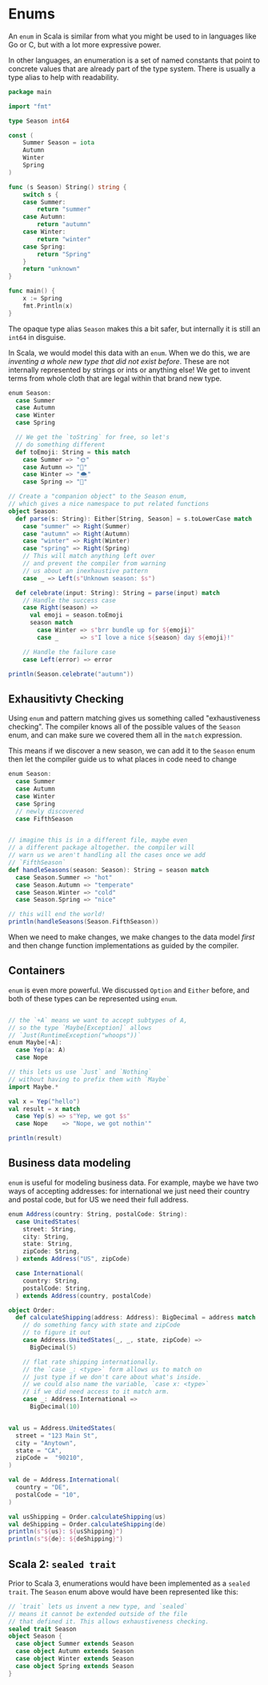 # Enums

An `enum` in Scala is similar from what you might be used to in languages like
Go or C, but with a lot more expressive power.

In other languages, an enumeration is a set of named constants that point to
concrete values that are already part of the type system. There is usually a
type alias to help with readability.

```go
package main

import "fmt"

type Season int64

const (
	Summer Season = iota
	Autumn
	Winter
	Spring
)

func (s Season) String() string {
	switch s {
	case Summer:
		return "summer"
	case Autumn:
		return "autumn"
	case Winter:
		return "winter"
	case Spring:
		return "Spring"
	}
	return "unknown"
}

func main() {
	x := Spring
	fmt.Println(x)
}
```

The opaque type alias `Season` makes this a bit safer, but internally it is
still an `int64` in disguise.

In Scala, we would model this data with an `enum`. When we do this, we are
*inventing a whole new type that did not exist before*. These are not
internally represented by strings or ints or anything else! We get to invent
terms from whole cloth that are legal within that brand new type.

```scala
enum Season:
  case Summer
  case Autumn
  case Winter
  case Spring

  // We get the `toString` for free, so let's
  // do something different
  def toEmoji: String = this match
    case Summer => "🌞"
    case Autumn => "🍂"
    case Winter => "🌨"
    case Spring => "🌻"

// Create a "companion object" to the Season enum,
// which gives a nice namespace to put related functions
object Season:
  def parse(s: String): Either[String, Season] = s.toLowerCase match
    case "summer" => Right(Summer)
    case "autumn" => Right(Autumn)
    case "winter" => Right(Winter)
    case "spring" => Right(Spring)
    // This will match anything left over
    // and prevent the compiler from warning
    // us about an inexhaustive pattern
    case _ => Left(s"Unknown season: $s")

  def celebrate(input: String): String = parse(input) match
    // Handle the success case
    case Right(season) =>
      val emoji = season.toEmoji
      season match
        case Winter => s"brr bundle up for ${emoji}"
        case _      => s"I love a nice ${season} day ${emoji}!"

    // Handle the failure case
    case Left(error) => error

println(Season.celebrate("autumn"))
```

## Exhausitivty Checking

Using `enum` and pattern matching gives us something called "exhaustiveness
checking". The compiler knows all of the possible values of the `Season` enum,
and can make sure we covered them all in the `match` expression.

This means if we discover a new season, we can add it to the `Season` enum
then let the compiler guide us to what places in code need to change

```scala
enum Season:
  case Summer
  case Autumn
  case Winter
  case Spring
  // newly discovered
  case FifthSeason


// imagine this is in a different file, maybe even
// a different package altogether. the compiler will
// warn us we aren't handling all the cases once we add
// `FifthSeason`
def handleSeasons(season: Season): String = season match
  case Season.Summer => "hot"
  case Season.Autumn => "temperate"
  case Season.Winter => "cold"
  case Season.Spring => "nice"

// this will end the world!
println(handleSeasons(Season.FifthSeason))
```

When we need to make changes, we make changes to the data model *first* and
then change function implementations as guided by the compiler.


## Containers

`enum` is even more powerful. We discussed `Option` and `Either` before, and
both of these types can be represented using `enum`.

```scala

// the `+A` means we want to accept subtypes of A,
// so the type `Maybe[Exception]` allows
// `Just(RuntimeException("whoops"))`
enum Maybe[+A]:
  case Yep(a: A)
  case Nope

// this lets us use `Just` and `Nothing`
// without having to prefix them with `Maybe`
import Maybe.*

val x = Yep("hello")
val result = x match
  case Yep(s) => s"Yep, we got $s"
  case Nope    => "Nope, we got nothin'"

println(result)
```

## Business data modeling

`enum` is useful for modeling business data. For example, maybe we have two
ways of accepting addresses: for international we just need their country and
postal code, but for US we need their full address.

```scala
enum Address(country: String, postalCode: String):
  case UnitedStates(
    street: String,
    city: String,
    state: String,
    zipCode: String,
  ) extends Address("US", zipCode)

  case International(
    country: String,
    postalCode: String,
  ) extends Address(country, postalCode)

object Order:
  def calculateShipping(address: Address): BigDecimal = address match
    // do something fancy with state and zipCode
    // to figure it out
    case Address.UnitedStates(_, _, state, zipCode) =>
      BigDecimal(5)

    // flat rate shipping internationally.
    // the `case _: <type>` form allows us to match on
    // just type if we don't care about what's inside.
    // we could also name the variable, `case x: <type>`
    // if we did need access to it match arm.
    case _: Address.International =>
      BigDecimal(10)


val us = Address.UnitedStates(
  street = "123 Main St",
  city = "Anytown",
  state = "CA",
  zipCode =  "90210",
)

val de = Address.International(
  country = "DE",
  postalCode = "10",
)

val usShipping = Order.calculateShipping(us)
val deShipping = Order.calculateShipping(de)
println(s"${us}: ${usShipping}")
println(s"${de}: ${deShipping}")
```


## Scala 2: `sealed trait`

Prior to Scala 3, enumerations  would have been implemented as a `sealed
trait`. The `Season` enum above would have been represented like this:

```scala
// `trait` lets us invent a new type, and `sealed`
// means it cannot be extended outside of the file
// that defined it. This allows exhaustiveness checking.
sealed trait Season
object Season {
  case object Summer extends Season
  case object Autumn extends Season
  case object Winter extends Season
  case object Spring extends Season
}
```

